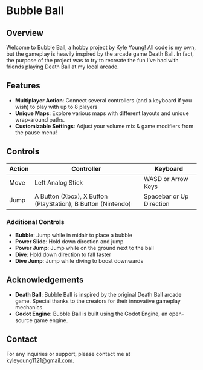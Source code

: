 # Bubble Ball

## Overview

Welcome to Bubble Ball, a hobby project by Kyle Young!
All code is my own, but the gameplay is heavily inspired by the arcade game Death Ball.
In fact, the purpose of the project was to try to recreate the fun I've had with friends playing Death Ball at my local arcade.

## Features

- **Multiplayer Action**: Connect several controllers (and a keyboard if you wish) to play with up to 8 players
- **Unique Maps**: Explore various maps with different layouts and unique wrap-around paths.
- **Customizable Settings**: Adjust your volume mix & game modifiers from the pause menu! 

## Controls

| **Action**       | **Controller**                                   | **Keyboard**             |
|------------------|--------------------------------------------------|--------------------------|
| Move             | Left Analog Stick                                | WASD or Arrow Keys       |
| Jump             | A Button (Xbox), X Button (PlayStation), B Button (Nintendo) | Spacebar or Up Direction |

### Additional Controls

- **Bubble**: Jump while in midair to place a bubble
- **Power Slide**: Hold down direction and jump
- **Power Jump**: Jump while on the ground next to the ball
- **Dive**: Hold down direction to fall faster
- **Dive Jump**: Jump while diving to boost downwards



## Acknowledgements

- **Death Ball**: Bubble Ball is inspired by the original Death Ball arcade game. Special thanks to the creators for their innovative gameplay mechanics.
- **Godot Engine**: Bubble Ball is built using the Godot Engine, an open-source game engine.

## Contact

For any inquiries or support, please contact me at kyleyoung1121@gmail.com.
